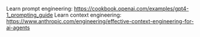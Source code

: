 Learn prompt engineering: https://cookbook.openai.com/examples/gpt4-1_prompting_guide
Learn context engineering: https://www.anthropic.com/engineering/effective-context-engineering-for-ai-agents